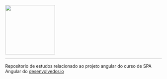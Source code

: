 <img src="https://cdn.jsdelivr.net/gh/devicons/devicon/icons/angularjs/angularjs-original.svg" width="160" />

<hr>

Repositorio de estudos relacionado ao projeto angular do curso de SPA Angular do <a href="https://desenvolvedor.io/cursos">desenvolvedor.io</a>
